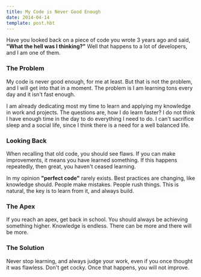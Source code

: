 ```yaml
---
title: My Code is Never Good Enough
date: 2014-04-14
template: post.hbt
---
```


Have you looked back on a piece of code you wrote 3 years ago and said, **"What the hell was I thinking?"** Well that happens to a lot of developers, and I am one of them.

### The Problem

My code is never good enough, for me at least. But that is not the problem, and I will get into that in a moment. The problem is I am learning tons every day and it isn't fast enough.

I am already dedicating most my time to learn and applying my knowledge in work and projects. The questions are, how I do learn faster? I do not think I have enough time in the day to do everything I need to do. I can't sacrifice sleep and a social life, since I think there is a need for a well balanced life.

### Looking Back

When recalling that old code, you should see flaws. If you can make improvements, it means you have learned something. If this happens repeatedly, then great, you haven't ceased learning.

In my opinion **"perfect code"** rarely exists. Best practices are changing, like knowledge should. People make mistakes. People rush things. This is natural, the key is to learn from it, and always build.

### The Apex

If you reach an apex, get back in school. You should always be achieving something higher. Knowledge is endless. There can be more and there will be more.

### The Solution

Never stop learning, and always judge your work, even if you once thought it was flawless. Don't get cocky. Once that happens, you will not improve.  
